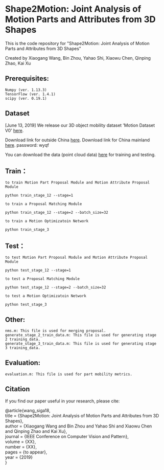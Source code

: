 # Shape2Motion: Joint Analysis of Motion Parts and Attributes from 3D Shapes

This is the code repository for "Shape2Motion: Joint Analysis of Motion Parts and Attributes from 3D Shapes”

Created by Xiaogang Wang, Bin Zhou, Yahao Shi, Xiaowu Chen, Qinping Zhao, Kai Xu


## Prerequisites: 
    Numpy (ver. 1.13.3)
    TensorFlow (ver. 1.4.1)
    scipy (ver. 0.19.1)
     
## Dataset 
[June 13, 2019] We release our 3D object mobility dataset 'Motion Dataset V0' [here](https://pan.baidu.com/s/15SI47xGKfKBzFMLna_SOZg).

Download link for outside China [here](https://drive.google.com/file/d/1ZtWgMqYSNl1MSXKaTnMdN6xHXme9AjXb/view?usp=sharing).
Download link for China mainland [here](https://pan.baidu.com/s/15SI47xGKfKBzFMLna_SOZg).
password: wyqf


You can download the data (point cloud data) [here](http://www.zbuaa.com/CVPR19/dataset.zip) for training and testing.


## Train：

    to train Motion Part Proposal Module and Motion Attribute Proposal Module

    python train_stage_12 --stage=1

    to train a Proposal Matching Module

    python train_stage_12 --stage=2 --batch_size=32

    to train a Motion Optimizatoin Network

    python train_stage_3

## Test：

    to test Motion Part Proposal Module and Motion Attribute Proposal Module

    python test_stage_12 --stage=1

    to test a Proposal Matching Module

    python test_stage_12 --stage=2 --batch_size=32

    to test a Motion Optimizatoin Network

    python test_stage_3

## Other:
    nms.m: This file is used for merging proposal.
    generate_stage_2_train_data.m: This file is used for generating stage 2 training_data.
    generate_stage_3_train_data.m: This file is used for generating stage 3 training_data.
    
## Evaluation:
    evaluation.m: This file is used for part mobility metrics.

## Citation

If you find our paper useful in your research, please cite:

 @article{wang_siga18,\
   title = {Shape2Motion: Joint Analysis of Motion Parts and Attributes from 3D Shapes},\
   author = {Xiaogang Wang and Bin Zhou and Yahao Shi and Xiaowu Chen and Qinping Zhao and Kai Xu},\
   journal = {IEEE Conference on Computer Vision and Pattern},\
   volume = {XX},\
   number = {XX},\
   pages = {to appear},\
   year = {2019}\
  }
